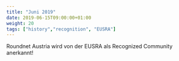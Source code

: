 ```yaml
---
title: "Juni 2019"
date: 2019-06-15T09:00:00+01:00
weight: 20
tags: ["history","recognition", "EUSRA"]
---
```


Roundnet Austria wird von der EUSRA als Recognized Community anerkannt!
